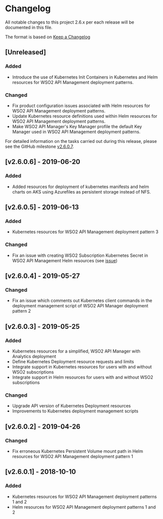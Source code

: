 # Changelog
All notable changes to this project 2.6.x per each release will be documented in this file.

The format is based on [Keep a Changelog](https://keepachangelog.com/en/1.0.0/)

## [Unreleased]

### Added

- Introduce the use of Kubernetes Init Containers in Kubernetes and Helm resources for
WSO2 API Management deployment patterns.

### Changed

- Fix product configuration issues associated with Helm resources for WSO2 API Management
deployment patterns.
- Update Kubernetes resource definitions used within Helm resources for WSO2 API Management deployment patterns.
- Make WSO2 API Manager's Key Manager profile the default Key Manager used in WSO2 API Management deployment patterns.

For detailed information on the tasks carried out during this release, please see the GitHub milestone
[v2.6.0.7](https://github.com/wso2/kubernetes-apim/milestone/4).

## [v2.6.0.6] - 2019-06-20

### Added

- Added resources for deployment of kubernetes manifests and helm charts on AKS using Azurefiles as persistent storage instead of NFS.

## [v2.6.0.5] - 2019-06-13

### Added

- Kubernetes resources for WSO2 API Management deployment pattern 3

### Changed

- Fix an issue with creating WSO2 Subscription Kubernetes Secret in WSO2 API Management Helm resources
(see [issue](https://github.com/wso2/kubernetes-apim/issues/190))

## [v2.6.0.4] - 2019-05-27

### Changed

- Fix an issue which comments out Kubernetes client commands in the deployment management script of WSO2 API Manager deployment pattern 2

## [v2.6.0.3] - 2019-05-25

### Added

- Kubernetes resources for a simplified, WSO2 API Manager with Analytics deployment
- Define Kubernetes Deployment resource requests and limits
- Integrate support in Kubernetes resources for users with and without WSO2 subscriptions
- Integrate support in Helm resources for users with and without WSO2 subscriptions

### Changed

- Upgrade API version of Kubernetes Deployment resources
- Improvements to Kubernetes deployment management scripts

## [v2.6.0.2] - 2019-04-26

### Changed

- Fix erroneous Kubernetes Persistent Volume mount path in Helm resources for WSO2 API Management deployment pattern 1

## [v2.6.0.1] - 2018-10-10

### Added

- Kubernetes resources for WSO2 API Management deployment patterns 1 and 2
- Helm resources for WSO2 API Management deployment patterns 1 and 2

[v2.6.0.7]: https://github.com/wso2/kubernetes-apim/compare/v2.6.0.6...v2.6.0.7
